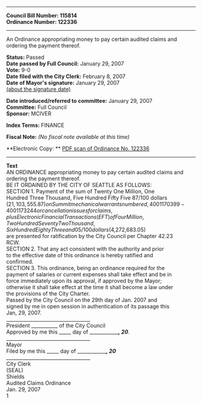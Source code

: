 * * * * *  
  
**Council Bill Number: [](#h0)[](#h2)115814**   
**Ordinance Number: 122336**  
  
* * * * *  
  
An Ordinance appropriating money to pay certain audited claims and ordering the payment thereof.  
  
**Status:** Passed   
**Date passed by Full Council:** January 29, 2007   
**Vote:** 9-0   
**Date filed with the City Clerk:** February 8, 2007   
**Date of Mayor's signature:** January 29, 2007   
[(about the signature date)](/~public/approvaldate.htm)   
  
  
**Date introduced/referred to committee:** January 29, 2007   
**Committee:** Full Council   
**Sponsor:** MCIVER   
  
**Index Terms:** FINANCE  
  
**Fiscal Note:** *(No fiscal note available at this time)*  
  
**Electronic Copy: ** [PDF scan of Ordinance No. 122336](/~archives/Ordinances/Ord_122336.pdf)  
  
* * * * *  
  
**Text**  
    AN ORDINANCE appropriating money to pay certain audited claims and  
    ordering the payment thereof.  
    BE IT ORDAINED BY THE CITY OF SEATTLE AS FOLLOWS:  
          SECTION 1.  Payment of the sum of Twenty One Million, One  
    Hundred Three Thousand, Five Hundred Fifty Five 87/100 dollars  
    ($21,103,555.87) on Summit mechanical warrants numbered, 4001170399 -  
    4001173244 or cancellation issues for claims, plus Electronic  
    Financial Transactions (EFT) of Four Million, Two Hundred Seventy Two  
    Thousand, Six Hundred Eighty Three and 05/100 dollars ($4,272,683.05)  
    are presented for ratification by the City Council per Chapter 42.23  
    RCW.  
           SECTION 2. That any act consistent with the authority and prior  
    to the effective date of this ordinance is hereby ratified and  
    confirmed.  
          SECTION 3. This ordinance, being an ordinance required for the  
    payment of salaries or current expenses shall take effect and be in  
    force immediately upon its approval, if approved by the Mayor;  
    otherwise it shall take effect at the time it shall become a law under  
    the provisions of the City Charter.  
          Passed by the City Council on the 29th day of Jan. 2007 and  
    signed by me in open session in authentication of its passage this  
    Jan, 29, 2007.  
      ___________________________________  
      President ___________ of the City Council  
      Approved by me this _____ day of _______________, 20___.  
      ___________________________________  
      Mayor  
      Filed by me this _____ day of _______________, 20___  
      ___________________________________  
      City Clerk  
    (SEAL)  
    Shields  
    Audited Claims Ordinance  
    Jan. 29, 2007  
    1  
